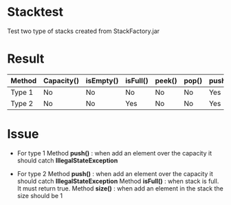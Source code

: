 # Stacktest

Test two type of stacks created from StackFactory.jar

# Result

| Method  | Capacity() | isEmpty() | isFull() | peek() | pop() | push() | size() |
|---------|------------|-----------|----------|--------|-------|--------|--------|
| Type 1  | No         | No        | No       | No     | No    | Yes    | No     |
| Type 2  | No         | No        | Yes      | No     | No    | Yes    | Yes    |

# Issue
- For type 1 
Method <b>push()</b> :
when add an element over the capacity it should catch <b>IllegalStateException</b>

- For type 2
Method <b>push()</b> :
when add an element over the capacity it should catch <b>IllegalStateException</b>
Method <b>isFull()</b> :
when stack is full. It must return true.
Method <b>size()</b> :
when add an element in the stack the size should be 1
